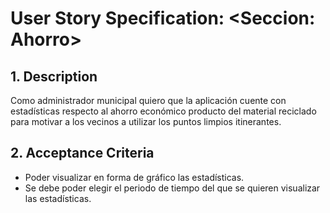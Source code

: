 ﻿# User Story Specification: <Seccion: Ahorro\>

## 1.	Description
Como administrador municipal quiero que la aplicación cuente con estadísticas respecto al ahorro económico producto del material reciclado para motivar a los vecinos a utilizar los puntos limpios itinerantes.
## 2.	Acceptance Criteria

- Poder visualizar en forma de gráfico las estadísticas. 
- Se debe poder elegir el periodo de tiempo del que se quieren visualizar las estadísticas.
